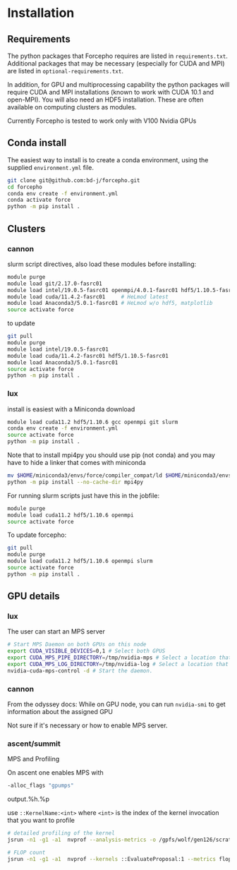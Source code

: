 # Installation

## Requirements

The python packages that Forcepho requires are listed in `requirements.txt`.
Additional packages that may be necessary (especially for CUDA and MPI) are
listed in `optional-requirements.txt`.

In addition, for GPU and multiprocessing capability the python packages will
require CUDA and MPI installations (known to work with CUDA 10.1 and open-MPI).
You will also need an HDF5 installation.  These are often available on computing
clusters as modules.

Currently Forcepho is tested to work only with V100 Nvidia GPUs

## Conda install

The easiest way to install is to create a conda environment, using the supplied
`environment.yml` file.

```bash
git clone git@github.com:bd-j/forcepho.git
cd forcepho
conda env create -f environment.yml
conda activate force
python -m pip install .
```

## Clusters

### cannon

slurm script directives, also load these modules before installing:

```bash
module purge
module load git/2.17.0-fasrc01
module load intel/19.0.5-fasrc01 openmpi/4.0.1-fasrc01 hdf5/1.10.5-fasrc01
module load cuda/11.4.2-fasrc01     # HeLmod latest
module load Anaconda3/5.0.1-fasrc01 # HeLmod w/o hdf5, matplotlib
source activate force
```

to update
```bash
git pull
module purge
module load intel/19.0.5-fasrc01
module load cuda/11.4.2-fasrc01 hdf5/1.10.5-fasrc01
module load Anaconda3/5.0.1-fasrc01
source activate force
python -m pip install .
```


### lux

install is easiest with a Miniconda download

```bash
module load cuda11.2 hdf5/1.10.6 gcc openmpi git slurm
conda env create -f environment.yml
source activate force
python -m pip install .
```

Note that to install mpi4py you should use pip (not conda) and you may have to
hide a linker that comes with miniconda

```bash
mv $HOME/miniconda3/envs/force/compiler_compat/ld $HOME/miniconda3/envs/force/compiler_compat/ld_old
python -m pip install --no-cache-dir mpi4py
```

For running slurm scripts just have this in the jobfile:

```bash
module purge
module load cuda11.2 hdf5/1.10.6 openmpi
source activate force
```

To update forcepho:

```bash
git pull
module purge
module load cuda11.2 hdf5/1.10.6 openmpi slurm
source activate force
python -m pip install .
```

## GPU details

### lux

The user can start an MPS server

```bash
# Start MPS Daemon on both GPUs on this node
export CUDA_VISIBLE_DEVICES=0,1 # Select both GPUS
export CUDA_MPS_PIPE_DIRECTORY=/tmp/nvidia-mps # Select a location that’s accessible to the given $UID
export CUDA_MPS_LOG_DIRECTORY=/tmp/nvidia-log # Select a location that’s accessible to the given $UID
nvidia-cuda-mps-control -d # Start the daemon.

```

### cannon

From the odyssey docs: While on GPU node, you can run `nvidia-smi` to get information about the assigned GPU

Not sure if it's necessary or how to enable MPS server.

### ascent/summit

MPS and Profiling

On ascent one enables MPS with

```bash
-alloc_flags "gpumps"
```

output.%h.%p

use `::KernelName:<int>` where `<int>` is the index of the kernel invocation that you want to profile

```bash
# detailed profiling of the kernel
jsrun -n1 -g1 -a1  nvprof --analysis-metrics -o /gpfs/wolf/gen126/scratch/bdjohnson/large_prof_metrics%h.%p.nvvp python run_patch_gpu_test_simple.py

# FLOP count
jsrun -n1 -g1 -a1  nvprof --kernels ::EvaluateProposal:1 --metrics flop_count_sp python run_patch_gpu_test_simple.py
```